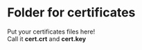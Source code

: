# Folder for certificates

Put your certificates files here!\
Call it **cert.crt** and **cert.key**
